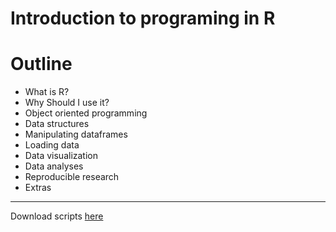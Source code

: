 Introduction to programing in R
===============================

# Outline

- What is R?
- Why Should I use it?
- Object oriented programming
- Data structures
- Manipulating dataframes
- Loading data
- Data visualization
- Data analyses
- Reproducible research
- Extras

----

Download scripts [here](www.jvcasillas.com/introR/assets/scripts/introR.R)
